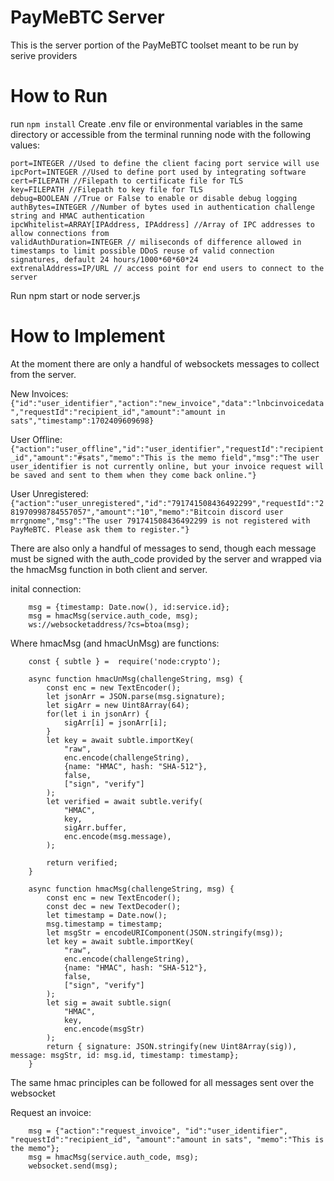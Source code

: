 # PayMeBTC Server
This is the server portion of the PayMeBTC toolset meant to be run by serive providers

# How to Run 
run `npm install`
Create .env file or environmental variables in the same directory or accessible from the terminal running node with the following values:

```
port=INTEGER //Used to define the client facing port service will use
ipcPort=INTEGER //Used to define port used by integrating software
cert=FILEPATH //Filepath to certificate file for TLS
key=FILEPATH //Filepath to key file for TLS
debug=BOOLEAN //True or False to enable or disable debug logging
authBytes=INTEGER //Number of bytes used in authentication challenge string and HMAC authentication
ipcWhitelist=ARRAY[IPAddress, IPAddress] //Array of IPC addresses to allow connections from
validAuthDuration=INTEGER // miliseconds of difference allowed in timestamps to limit possible DDoS reuse of valid connection signatures, default 24 hours/1000*60*60*24
extrenalAddress=IP/URL // access point for end users to connect to the server
```
Run npm start or node server.js

# How to Implement
At the moment there are only a handful of websockets messages to collect from the server.

New Invoices:
```{"id":"user_identifier","action":"new_invoice","data":"lnbcinvoicedata","requestId":"recipient_id","amount":"amount in sats","timestamp":1702409609698}```

User Offline:
```{"action":"user_offline","id":"user_identifier","requestId":"recipient_id","amount":"#sats","memo":"This is the memo field","msg":"The user user_identifier is not currently online, but your invoice request will be saved and sent to them when they come back online."}```

User Unregistered:
```{"action":"user_unregistered","id":"791741508436492299","requestId":"281970998784557057","amount":"10","memo":"Bitcoin discord user mrrgnome","msg":"The user 791741508436492299 is not registered with PayMeBTC. Please ask them to register."}```

There are also only a handful of messages to send, though each message must be signed with the auth_code provided by the server and wrapped via the hmacMsg function in both client and server.

inital connection:
```
	msg = {timestamp: Date.now(), id:service.id};
	msg = hmacMsg(service.auth_code, msg);
	ws://websocketaddress/?cs=btoa(msg);
```

Where hmacMsg (and hmacUnMsg) are functions:
```
	const { subtle } =  require('node:crypto');

	async function hmacUnMsg(challengeString, msg) {
		const enc = new TextEncoder();
		let jsonArr = JSON.parse(msg.signature);
		let sigArr = new Uint8Array(64);
		for(let i in jsonArr) {
			sigArr[i] = jsonArr[i];
		}
		let key = await subtle.importKey(
			"raw",
			enc.encode(challengeString),
			{name: "HMAC", hash: "SHA-512"},
			false,
			["sign", "verify"]
		);
		let verified = await subtle.verify(
			"HMAC",
			key,
			sigArr.buffer,
			enc.encode(msg.message),
		);

		return verified;
	}

	async function hmacMsg(challengeString, msg) {
		const enc = new TextEncoder();
		const dec = new TextDecoder();
		let timestamp = Date.now();
		msg.timestamp = timestamp;
		let msgStr = encodeURIComponent(JSON.stringify(msg));
		let key = await subtle.importKey(
			"raw",
			enc.encode(challengeString),
			{name: "HMAC", hash: "SHA-512"},
			false,
			["sign", "verify"]
		);
		let sig = await subtle.sign(
			"HMAC",
			key,
			enc.encode(msgStr)
		);
		return { signature: JSON.stringify(new Uint8Array(sig)), message: msgStr, id: msg.id, timestamp: timestamp};
	}
```

The same hmac principles can be followed for all messages sent over the websocket

Request an invoice:
```
	msg = {"action":"request_invoice", "id":"user_identifier", "requestId":"recipient_id", "amount":"amount in sats", "memo":"This is the memo"};
	msg = hmacMsg(service.auth_code, msg);
	websocket.send(msg);

```


